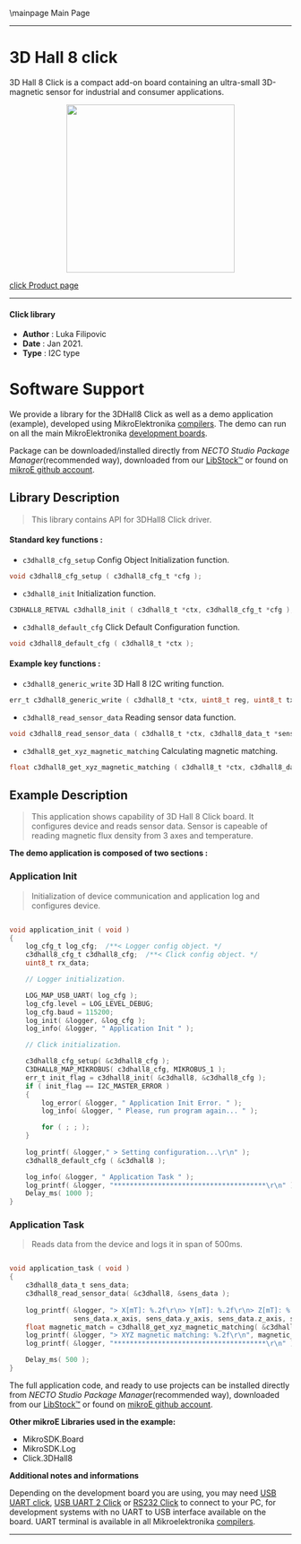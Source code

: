\mainpage Main Page

---
# 3D Hall 8 click

3D Hall 8 Click is a compact add-on board containing an ultra-small 3D-magnetic sensor for industrial and consumer applications.

<p align="center">
  <img src="https://download.mikroe.com/images/click_for_ide/3d_hall_8_click.png" height=300px>
</p>

[click Product page](https://www.mikroe.com/3d-hall-8-click)

---


#### Click library

- **Author**        : Luka Filipovic
- **Date**          : Jan 2021.
- **Type**          : I2C type


# Software Support

We provide a library for the 3DHall8 Click
as well as a demo application (example), developed using MikroElektronika
[compilers](https://www.mikroe.com/necto-studio).
The demo can run on all the main MikroElektronika [development boards](https://www.mikroe.com/development-boards).

Package can be downloaded/installed directly from *NECTO Studio Package Manager*(recommended way), downloaded from our [LibStock&trade;](https://libstock.mikroe.com) or found on [mikroE github account](https://github.com/MikroElektronika/mikrosdk_click_v2/tree/master/clicks).

## Library Description

> This library contains API for 3DHall8 Click driver.

#### Standard key functions :

- `c3dhall8_cfg_setup` Config Object Initialization function.
```c
void c3dhall8_cfg_setup ( c3dhall8_cfg_t *cfg );
```

- `c3dhall8_init` Initialization function.
```c
C3DHALL8_RETVAL c3dhall8_init ( c3dhall8_t *ctx, c3dhall8_cfg_t *cfg );
```

- `c3dhall8_default_cfg` Click Default Configuration function.
```c
void c3dhall8_default_cfg ( c3dhall8_t *ctx );
```

#### Example key functions :

- `c3dhall8_generic_write` 3D Hall 8 I2C writing function.
```c
err_t c3dhall8_generic_write ( c3dhall8_t *ctx, uint8_t reg, uint8_t tx_buf )
```

- `c3dhall8_read_sensor_data` Reading sensor data function.
```c
void c3dhall8_read_sensor_data ( c3dhall8_t *ctx, c3dhall8_data_t *sensor_data );
```

- `c3dhall8_get_xyz_magnetic_matching` Calculating magnetic matching.
```c
float c3dhall8_get_xyz_magnetic_matching ( c3dhall8_t *ctx, c3dhall8_data_t sensor_data );
```

## Example Description

> This application shows capability of 3D Hall 8 Click board. 
It configures device and reads sensor data. Sensor is capeable 
of reading magnetic flux density from 3 axes and temperature.

**The demo application is composed of two sections :**

### Application Init

> Initialization of device communication and application log and configures device.

```c

void application_init ( void ) 
{
    log_cfg_t log_cfg;  /**< Logger config object. */
    c3dhall8_cfg_t c3dhall8_cfg;  /**< Click config object. */
    uint8_t rx_data;

    // Logger initialization.

    LOG_MAP_USB_UART( log_cfg );
    log_cfg.level = LOG_LEVEL_DEBUG;
    log_cfg.baud = 115200;
    log_init( &logger, &log_cfg );
    log_info( &logger, " Application Init " );

    // Click initialization.

    c3dhall8_cfg_setup( &c3dhall8_cfg );
    C3DHALL8_MAP_MIKROBUS( c3dhall8_cfg, MIKROBUS_1 );
    err_t init_flag = c3dhall8_init( &c3dhall8, &c3dhall8_cfg );
    if ( init_flag == I2C_MASTER_ERROR ) 
    {
        log_error( &logger, " Application Init Error. " );
        log_info( &logger, " Please, run program again... " );

        for ( ; ; );
    }
    
    log_printf( &logger," > Setting configuration...\r\n" );
    c3dhall8_default_cfg ( &c3dhall8 ); 

    log_info( &logger, " Application Task " );
    log_printf( &logger, "**************************************\r\n" );
    Delay_ms( 1000 );
}

```

### Application Task

> Reads data from the device and logs it in span of 500ms.

```c

void application_task ( void ) 
{
    c3dhall8_data_t sens_data;
    c3dhall8_read_sensor_data( &c3dhall8, &sens_data );
    
    log_printf( &logger, "> X[mT]: %.2f\r\n> Y[mT]: %.2f\r\n> Z[mT]: %.2f \r\n> Temperature[C]: %.2f\r\n", 
                sens_data.x_axis, sens_data.y_axis, sens_data.z_axis, sens_data.temperature );
    float magnetic_match = c3dhall8_get_xyz_magnetic_matching( &c3dhall8, sens_data );
    log_printf( &logger, "> XYZ magnetic matching: %.2f\r\n", magnetic_match );
    log_printf( &logger, "**************************************\r\n" );

    Delay_ms( 500 );
}

```

The full application code, and ready to use projects can be installed directly from *NECTO Studio Package Manager*(recommended way), downloaded from our [LibStock&trade;](https://libstock.mikroe.com) or found on [mikroE github account](https://github.com/MikroElektronika/mikrosdk_click_v2/tree/master/clicks).

**Other mikroE Libraries used in the example:**

- MikroSDK.Board
- MikroSDK.Log
- Click.3DHall8

**Additional notes and informations**

Depending on the development board you are using, you may need
[USB UART click](https://www.mikroe.com/usb-uart-click),
[USB UART 2 Click](https://www.mikroe.com/usb-uart-2-click) or
[RS232 Click](https://www.mikroe.com/rs232-click) to connect to your PC, for
development systems with no UART to USB interface available on the board. UART
terminal is available in all Mikroelektronika
[compilers](https://shop.mikroe.com/compilers).

---
